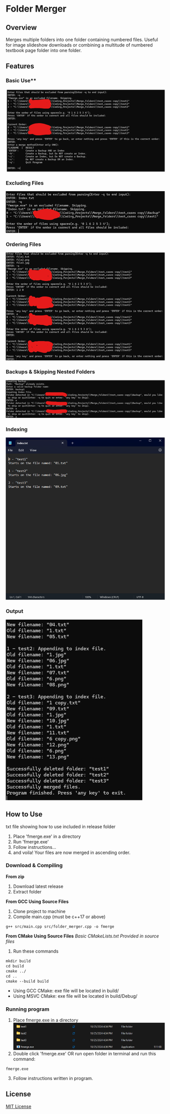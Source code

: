 # Folder Merger
## Overview
Merges multiple folders into one folder containing numbered files. Useful for image slideshow downloads or combining a multitude of numbered textbook page folder into one folder.
## Features
### Basic Use**
![BasicUse](example_images/overview.png)
### Excluding Files
![ExcludingFiles](example_images/excluding_files.png)
### Ordering Files
![Ordering](example_images/ordering.png)
### Backups & Skipping Nested Folders
![Backups](example_images/backups.png)
### Indexing
![Indexing](example_images/indexing.png)
### Output
![Output](example_images/output.png)
<!--- ![alt text](https://github.com/[username]/[reponame]/blob/[branch]/image.jpg?raw=true) = Add Images With This Method--->

## How to Use
txt file showing how to use included in release folder

1. Place 'fmerge.exe' in a directory
2. Run 'fmerge.exe'
3. Follow instructions...
4. and voila! Your files are now merged in ascending order.

### Download & Compiling
**From zip**
1. Download latest release
2. Extract folder

**From GCC Using Source Files**
1. Clone project to machine
2. Compile main.cpp (must be c++17 or above)
```console
g++ src/main.cpp src/folder_merger.cpp -o fmerge
```

**From CMake Using Source Files**
*Basic CMakeLists.txt Provided in source files*
1. Run these commands
```console
mkdir build
cd build
cmake ../
cd ..
cmake --build build
```
* Using GCC CMake: exe file will be located in build/
* Using MSVC CMake: exe file will be located in build/Debug/

### Running program
1. Place fmerge.exe in a directory
![WhereToPut](example_images/where_to_put.png)
2. Double click 'fmerge.exe' OR run open folder in terminal and run this command:
```console
fmerge.exe
```
3. Follow instructions written in program.

## License
[MIT License](https://github.com/BroknApples/Multi-Program-Runner-Script/blob/main/LICENSE.md)
